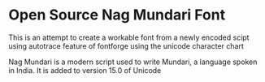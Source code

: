 # Open Source Nag Mundari Font 

This is an attempt to create a workable font from a newly encoded scipt using autotrace feature of fontforge using the unicode character chart 

Nag Mundari is a modern script used to write Mundari, a language spoken in India. It is added to version 15.0 of Unicode 


